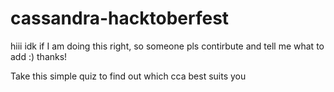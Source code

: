 # cassandra-hacktoberfest   
hiii idk if I am doing this right, so someone pls contirbute and tell me what to add :) thanks!

Take this simple quiz to find out which cca best suits you
